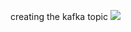 creating the kafka topic
<img src="https://raw.githubusercontent.com/ZakariaOuakrim/Premier-League-Data-eng/master/src/main/resources/images/2.png" />

